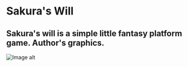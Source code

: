 # Sakura's Will

## Sakura's will is a simple little fantasy platform game. Author's graphics.

![Image alt](https://github.com/{username}/{repository}/raw/{branch}/{path}/image.png)
